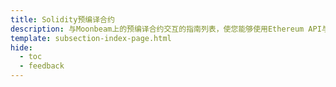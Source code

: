 ```yaml
---
title: Solidity预编译合约
description: 与Moonbeam上的预编译合约交互的指南列表，使您能够使用Ethereum API与Substrate功能进行交互。
template: subsection-index-page.html
hide:
  - toc
  - feedback
---
```

